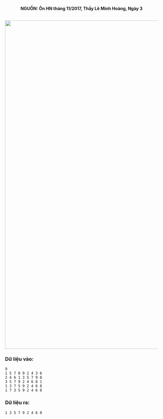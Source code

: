 **<center>NGUỒN: Ôn HN tháng 11/2017, Thầy Lê Minh Hoàng, Ngày 3</center>**
<br>

<img src="/images/problems/1020/photo.svg" width=1080px>

### Dữ liệu vào:
```
9
1 5 7 8 9 2 4 3 6
2 4 6 1 3 5 7 9 8
3 5 7 9 2 4 6 8 1
1 3 7 5 9 2 4 6 8
1 7 3 5 9 2 4 6 8
```

### Dữ liệu ra:
```
1 3 5 7 9 2 4 6 8
```